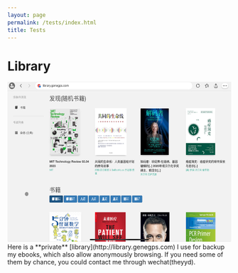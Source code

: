 ```yaml
---
layout: page
permalink: /tests/index.html
title: Tests
---
```


# Library

<img src="images/Library.jpg" class="floatpic" width="640" height="360">
<br>
Here is a **private** [library](http://library.genegps.com) I use for backup my ebooks, which also allow anonymously browsing. If you need some of them by chance, you could contact me through wechat(theyyd).


<br>
